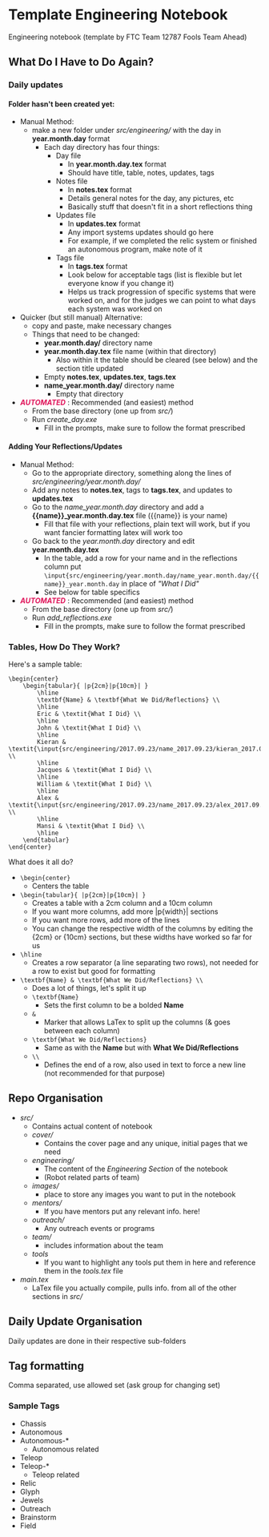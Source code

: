 # Template Engineering Notebook
Engineering notebook (template by FTC Team 12787 Fools Team Ahead)

## What Do I Have to Do Again?
### Daily updates
#### Folder hasn't been created yet:
* Manual Method: 
    * make a new folder under _src/engineering/_ with the day in **year.month.day** format
        * Each day directory has four things:
            * Day file
                * In **year.month.day.tex** format
                * Should have title, table, notes, updates, tags
            * Notes file
                * In **notes.tex** format
                * Details general notes for the day, any pictures, etc
                * Basically stuff that doesn't fit in a short reflections thing 
            * Updates file
                * In **updates.tex** format
                * Any import systems updates should go here
                * For example, if we completed the relic system or finished an autonomous program, make note of it
            * Tags file
                * In **tags.tex** format
                * Look below for acceptable tags (list is flexible but let everyone know if you change it)
                * Helps us track progression of specific systems that were worked on, and for the judges we can point to what days each system was worked on 
* Quicker (but still manual) Alternative:
    * copy and paste, make necessary changes
    * Things that need to be changed:
        * **year.month.day/** directory name
        * **year.month.day.tex** file name (within that directory)
            * Also within it the table should be cleared (see below) and the section title updated
        * Empty **notes.tex**, **updates.tex**, **tags.tex**
        * **name_year.month.day/** directory name
            * Empty that directory
* **_<span style="color:#e0165b">AUTOMATED</span>_** : Recommended (and easiest) method
    * From the base directory (one up from _src/_)
    * Run _create_day.exe_
        * Fill in the prompts, make sure to follow the format prescribed
#### Adding Your Reflections/Updates
* Manual Method:
    * Go to the appropriate directory, something along the lines of _src/engineering/year.month.day/_
    * Add any notes to **notes.tex**, tags to **tags.tex**, and updates to **updates.tex**
    * Go to the _name\_year.month.day_ directory and add a **{{name}}_year.month.day.tex** file ({{name}} is your name)
        * Fill that file with your reflections, plain text will work, but if you want fancier formatting latex will work too
    * Go back to the _year.month.day_ directory and edit **year.month.day.tex**
        * In the table, add a row for your name and in the reflections column put `\input{src/engineering/year.month.day/name_year.month.day/{{name}}_year.month.day` in place of _"What I Did"_
        * See below for table specifics
* **_<span style="color:#e0165b">AUTOMATED</span>_** : Recommended (and easiest) method
    * From the base directory (one up from _src/_)
    * Run _add_reflections.exe_
        * Fill in the prompts, make sure to follow the format prescribed
### Tables, How Do They Work?
Here's a sample table:
```
\begin{center}
    \begin{tabular}{ |p{2cm}|p{10cm}| }
        \hline
        \textbf{Name} & \textbf{What We Did/Reflections} \\
        \hline
        Eric & \textit{What I Did} \\
        \hline 
        John & \textit{What I Did} \\
        \hline 
        Kieran & \textit{\input{src/engineering/2017.09.23/name_2017.09.23/kieran_2017.09.23}} \\
        \hline 
        Jacques & \textit{What I Did} \\
        \hline 
        William & \textit{What I Did} \\
        \hline 
        Alex & \textit{\input{src/engineering/2017.09.23/name_2017.09.23/alex_2017.09.23}} \\
        \hline 
        Mansi & \textit{What I Did} \\
        \hline
    \end{tabular}
\end{center}
```
What does it all do?
* `\begin{center}`
    * Centers the table
* `\begin{tabular}{ |p{2cm}|p{10cm}| }`
    * Creates a table with a 2cm column and a 10cm column
    * If you want more columns, add more |p{width}| sections
    * If you want more rows, add more of the lines
    * You can change the respective width of the columns by editing the {2cm} or {10cm} sections, but these widths have worked so far for us
* `\hline`
    * Creates a row separator (a line separating two rows), not needed for a row to exist but good for formatting
* `\textbf{Name} & \textbf{What We Did/Reflections} \\`
    * Does a lot of things, let's split it up
    * `\textbf{Name}`
        * Sets the first column to be a bolded **Name**
    * ` & `
        * Marker that allows LaTex to split up the columns (& goes between each column)
    * `\textbf{What We Did/Reflections}`
        * Same as with the **Name** but with **What We Did/Reflections**
    * `\\`
        * Defines the end of a row, also used in text to force a new line (not recommended for that purpose)
## Repo Organisation
* _src/_ 
    * Contains actual content of notebook
    * _cover/_
        * Contains the cover page and any unique, initial pages that we need
    * _engineering/_
        * The content of the _Engineering Section_ of the notebook
        * (Robot related parts of team)
    * _images/_
        * place to store any images you want to put in the notebook
    * _mentors/_
        * If you have mentors put any relevant info. here!
    * _outreach/_
        * Any outreach events or programs
    * _team/_
        * includes information about the team
    * _tools_
        * If you want to highlight any tools put them in here and reference them in the _tools.tex_ file
* _main.tex_
    * LaTex file you actually compile, pulls info. from all of the other sections in _src/_

## Daily Update Organisation
Daily updates are done in their respective sub-folders

## Tag formatting
Comma separated, use allowed set (ask group for changing set)

### Sample Tags
* Chassis
* Autonomous
* Autonomous-*
    * Autonomous related
* Teleop
* Teleop-*
    * Teleop related
* Relic
* Glyph
* Jewels
* Outreach
* Brainstorm
* Field
